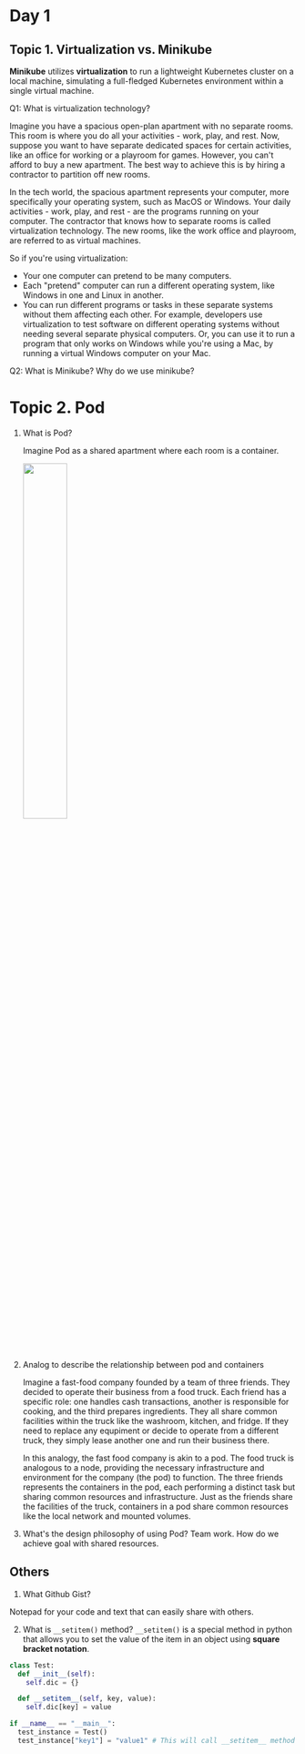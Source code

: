 # Day 1

## Topic 1. Virtualization vs. Minikube

**Minikube** utilizes **virtualization** to run a lightweight Kubernetes cluster on a local machine, simulating a full-fledged Kubernetes environment within a single virtual machine.

Q1: What is virtualization technology?

Imagine you have a spacious open-plan apartment with no separate rooms. This room is where you do all your activities - work, play, and rest. Now, suppose you want to have separate dedicated spaces for certain activities, like an office for working or a playroom for games. However, you can't afford to buy a new apartment. The best way to achieve this is by hiring a contractor to partition off new rooms.

In the tech world, the spacious apartment represents your computer, more specifically your operating system, such as MacOS or Windows. Your daily activities - work, play, and rest - are the programs running on your computer. The contractor that knows how to separate rooms is called virtualization technology. The new rooms, like the work office and playroom, are referred to as virtual machines.

So if you're using virtualization:

- Your one computer can pretend to be many computers.
- Each "pretend" computer can run a different operating system, like Windows in one and Linux in another.
- You can run different programs or tasks in these separate systems without them affecting each other. For example, developers use virtualization to test software on different operating systems without needing several separate physical computers. Or, you can use it to run a program that only works on Windows while you're using a Mac, by running a virtual Windows computer on your Mac.

Q2: What is Minikube? Why do we use minikube?


# Topic 2. Pod 
1. What is Pod?

   Imagine Pod as a shared apartment where each room is a container.

   <img src="https://files.oaiusercontent.com/file-Bs5cfTcqVG4pxFqM9PWHeV1F?se=2023-11-10T03%3A16%3A59Z&sp=r&sv=2021-08-06&sr=b&rscc=max-age%3D31536000%2C%20immutable&rscd=attachment%3B%20filename%3D0198bc5f-23c9-4f63-a49a-94a22a9ba442.webp&sig=Hux/V5dWb08rd4W5VGceK5ufN/R1fmdsFyq%2BS1MtSeU%3D" width="40%">


3. Analog to describe the relationship between pod and containers

   Imagine a fast-food company founded by a team of three friends. They decided to operate their business from a food truck. Each friend has a specific role: one handles cash transactions, another is responsible for cooking, and the third prepares ingredients. They all share common facilities within the truck like the washroom, kitchen, and fridge. If they need to replace any equpiment or decide to operate from a different truck, they simply lease another one and run their business there.

   In this analogy, the fast food company is akin to a pod. The food truck is analogous to a node, providing the necessary infrastructure and environment for the company (the pod) to function. The three friends represents the containers in the pod, each performing a distinct task but sharing common resources and infrastructure. Just as the friends share the facilities of the truck, containers in a pod share common resources like the local network and mounted volumes.
   
4. What's the design philosophy of using Pod?
   Team work. How do we achieve goal with shared resources.
   

## Others
1. What Github Gist?

  Notepad for your code and text that can easily share with others.

2. What is `__setitem()` method?
`__setitem()` is a special method in python that allows you to set the value of the item in an object using **square bracket notation**.
```python
class Test:
  def __init__(self):
    self.dic = {}

  def __setitem__(self, key, value):
    self.dic[key] = value

if __name__ == "__main__":
  test_instance = Test()
  test_instance["key1"] = "value1" # This will call __setitem__ method
```
